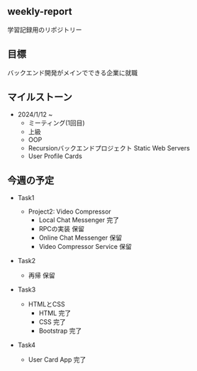 ## weekly-report
学習記録用のリポジトリー

## 目標
バックエンド開発がメインでできる企業に就職

## マイルストーン
- 2024/1/12 ~
    - ミーティング(1回目)
    - 上級
    - OOP
    - Recursionバックエンドプロジェクト Static Web Servers
    - User Profile Cards

## 今週の予定
- Task1
    - Project2: Video Compressor
        - Local Chat Messenger 完了
        - RPCの実装 保留
        - Online Chat Messenger 保留
        - Video Compressor Service 保留

- Task2  
    - 再帰 保留

- Task3
    - HTMLとCSS
        - HTML 完了
        - CSS 完了
        - Bootstrap 完了

- Task4
    - User Card App 完了
